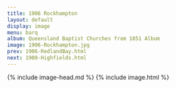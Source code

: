 ```yaml
---
title: 1906 Rockhampton
layout: default
display: image
menu: barq
album: Queensland Baptist Churches from 1851 Album
image: 1906-Rockhampton.jpg
prev: 1906-RedlandBay.html
next: 1908-Highfields.html
---
```

{% include image-head.md %}
{% include image.html %}